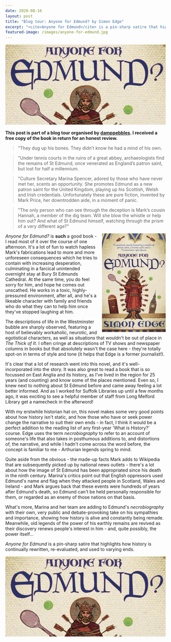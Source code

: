 ```yaml
---
date: 2020-08-16
layout: post
title: "Blog tour: Anyone for Edmund? by Simon Edge"
excerpt: "<cite>Anyone for Edmund</cite> is a pin-sharp satire that highlights how history is continually rewritten, re-evaluated, and used to varying ends."
featured-image: /images/anyone-for-edmund.jpg
---
```


![Anyone for Edmund?](/images/anyone-for-edmund.jpg)

**This post is part of a blog tour organised by [damppebbles](https://damppebbles.com/). I received a free copy of the book in return for an honest review.**

> "They dug up his bones. They didn’t know he had a mind of his own.

> "Under tennis courts in the ruins of a great abbey, archaeologists find the remains of St Edmund, once venerated as England’s patron saint, but lost for half a millennium.

> "Culture Secretary Marina Spencer, adored by those who have never met her, scents an opportunity. She promotes Edmund as a new patron saint for the United Kingdom, playing up his Scottish, Welsh and Irish credentials. Unfortunately these are pure fiction, invented by Mark Price, her downtrodden aide, in a moment of panic.

> "The only person who can see through the deception is Mark’s cousin Hannah, a member of the dig team. Will she blow the whistle or help him out? And what of St Edmund himself, watching through the prism of a very different age?"

<img src="/images/anyone-for-edmund-200.jpg" alt="Anyone for Edmund?" style="float: right; margin-bottom: 10px; margin-left: 10px;">

<cite>Anyone for Edmund?</cite> is **such** a good book - I read most of it over the course of one afternoon. It's a lot of fun to watch hapless Mark's fabrications lead to more and more unforeseen consequences which he tries to contain with increasing desperation, culminating in a farcical unintended overnight stay at Bury St Edmunds Cathedral. At the same time, you do feel sorry for him, and hope he comes out unscathed. He works in a toxic, highly-pressured environment, after all, and he's a likeable character with family and friends who do what they can to help him once they've stopped laughing at him.

The descriptions of life in the Westminster bubble are sharply observed, featuring a host of believably workaholic, neurotic, and egotistical characters, as well as situations that wouldn't be out of place in <cite>The Thick of It</cite>. I often cringe at descriptions of TV shows and newspaper columns in books but that absolutely wasn't the case here - they're totally spot-on in terms of style and tone (it helps that Edge is a former journalist!).

It's clear that a lot of research went into this novel, and it's well-incorporated into the story. It was also great to read a book that is so focussed on East Anglia and its history, as I've lived in the region for 25 years (and counting) and know some of the places mentioned. Even so, I knew next to nothing about St Edmund before and came away feeling a lot better informed. And as I worked for Suffolk Libraries up until a few months ago, it was exciting to see a helpful member of staff from Long Melford Library get a namecheck in the afterword!

With my erstwhile historian hat on, this novel makes some very good points about how history isn't static, and how those who have or seek power change the narrative to suit their own ends - in fact, I think it would be a perfect addition to the reading list of any first-year 'What is History?' course. Edge uses the term *necrobiography* to refer to an account of someone's life that also takes in posthumous additions to, and distortions of, the narrative, and while I hadn't come across the word before, the concept is familiar to me - Arthurian legends spring to mind.

Quite aside from the obvious - the made-up facts Mark adds to Wikipedia that are subsequently picked up by national news outlets - there's a lot about how the image of St Edmund has been appropriated since his death in the ninth century. Marina's critics point out that English oppressors used Edmund's name and flag when they attacked people in Scotland, Wales and Ireland - and Mark argues back that these events were hundreds of years after Edmund's death, so Edmund can't be held personally responsible for them, or regarded as an enemy of those nations on that basis.

What's more, Marina and her team are adding to Edmund's *necrobiography* with their own, very public and debate-provoking take on his sympathies and importance, showing how history is alive and constantly being remade. Meanwhile, old legends of the power of his earthly remains are revived as their discovery renews people's interest in him - and, quite possibly, the power itself...

<cite>Anyone for Edmund</cite> is a pin-sharp satire that highlights how history is continually rewritten, re-evaluated, and used to varying ends.

![Anyone for Edmund? blog tour banner](/images/anyone-for-edmund.jpg)
